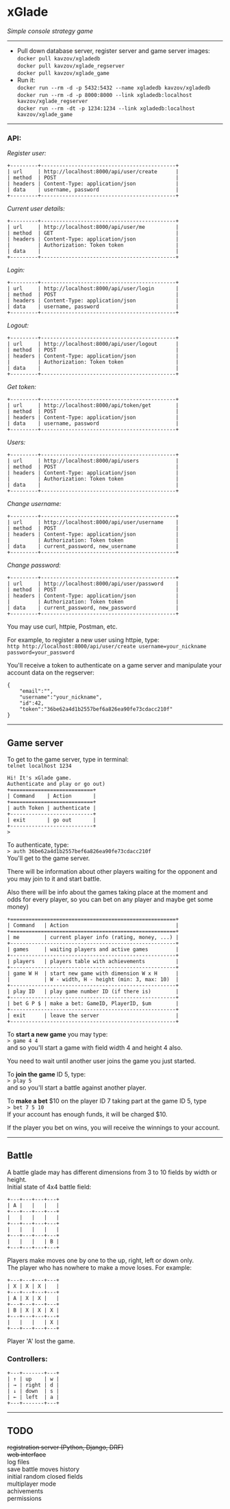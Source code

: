 # xGlade  
_Simple console strategy game_  

---
- Pull down database server, register server and game server images:  
`docker pull kavzov/xgladedb`  
`docker pull kavzov/xglade_regserver`  
`docker pull kavzov/xglade_game`  
- Run it:  
`docker run --rm -d -p 5432:5432 --name xgladedb kavzov/xgladedb`  
`docker run --rm -d -p 8000:8000 --link xgladedb:localhost kavzov/xglade_regserver`  
`docker run --rm -dt -p 1234:1234 --link xgladedb:localhost kavzov/xglade_game`  

---

### API:  
_Register user:_  
```
+---------+--------------------------------------------+
| url     | http://localhost:8000/api/user/create      |
| method  | POST                                       |
| headers | Content-Type: application/json             |
| data    | username, password                         |
+---------+--------------------------------------------+
```
_Current user details:_  
```
+---------+--------------------------------------------+
| url     | http://localhost:8000/api/user/me          |
| method  | GET                                        |
| headers | Content-Type: application/json             |
|         | Authorization: Token token                 |
| data    |                                            |
+---------+--------------------------------------------+
```
_Login:_  
```
+---------+--------------------------------------------+
| url     | http://localhost:8000/api/user/login       |
| method  | POST                                       |
| headers | Content-Type: application/json             |
| data    | username, password                         |
+---------+--------------------------------------------+
```
_Logout:_  
```
+---------+--------------------------------------------+
| url     | http://localhost:8000/api/user/logout      |
| method  | POST                                       |
| headers | Content-Type: application/json             |
|         | Authorization: Token token                 |
| data    |                                            |
+---------+--------------------------------------------+
```
_Get token:_  
```
+---------+--------------------------------------------+
| url     | http://localhost:8000/api/token/get        |
| method  | POST                                       |
| headers | Content-Type: application/json             |
| data    | username, password                         |
+---------+--------------------------------------------+
```
_Users:_  
```
+---------+--------------------------------------------+
| url     | http://localhost:8000/api/users            |
| method  | POST                                       |
| headers | Content-Type: application/json             |
|         | Authorization: Token token                 |
| data    |                                            |
+---------+--------------------------------------------+
```
_Change username:_  
```
+---------+--------------------------------------------+
| url     | http://localhost:8000/api/user/username    |
| method  | POST                                       |
| headers | Content-Type: application/json             |
|         | Authorization: Token token                 |
| data    | current_password, new_username             |
+---------+--------------------------------------------+
```
_Change password:_  
```
+---------+--------------------------------------------+
| url     | http://localhost:8000/api/user/password    |
| method  | POST                                       |
| headers | Content-Type: application/json             |
|         | Authorization: Token token                 |
| data    | current_password, new_password             |
+---------+--------------------------------------------+
```
  
You may use curl, httpie, Postman, etc.   
  
For example, to register a new user using httpie, type:  
```http http://localhost:8000/api/user/create username=your_nickname password=your_password```  
  
You'll receive a token to authenticate on a game server and manipulate your account data on the regserver:  
```
{
    "email":"",
    "username":"your_nickname",
    "id":42,
    "token":"36be62a4d1b2557bef6a826ea90fe73cdacc210f"
}
```  
---
## Game server
To get to the game server, type in terminal:  
```telnet localhost 1234```
```
Hi! It's xGlade game.
Authenticate and play or go out)
+===========================+
| Command    | Action       |
+===========================+
| auth Token | authenticate |
+---------------------------+
| exit       | go out       |
+---------------------------+
> 
```  
To authenticate, type:  
```> auth 36be62a4d1b2557bef6a826ea90fe73cdacc210f```  
You'll get to the game server.  
  
There will be information about other players waiting for the opponent and you may join to it and start battle.  
  
Also there will be info about the games taking place at the moment and odds for every player, so you can bet on any player and maybe get some money)  
```
+======================================================+
| Command   | Action                                   |
+======================================================+
| me        | current player info (rating, money, ...) |
+------------------------------------------------------+
| games     | waiting players and active games         |
+------------------------------------------------------+
| players   | players table with achievements          |
+------------------------------------------------------+
| game W H  | start new game with dimension W x H      |
|           | W - width, H - height (min: 3, max: 10)  |
+------------------------------------------------------+
| play ID   | play game number ID (if there is)        |
+------------------------------------------------------+
| bet G P $ | make a bet: GameID, PlayerID, $um        |
+------------------------------------------------------+
| exit      | leave the server                         |
+------------------------------------------------------+
```
To **start a new game** you may type:  
```> game 4 4```  
and so you'll start a game with field width 4 and height 4 also.  
  
You need to wait until another user joins the game you just started.  
  
To **join the game** ID 5, type:  
```> play 5```  
and so you'll start a battle against another player.  
  
To **make a bet** $10 on the player ID 7 taking part at the game ID 5, type  
```> bet 7 5 10```  
If your account has enough funds, it will be charged $10.  
  
If the player you bet on wins, you will receive the winnings to your account.
  
---
## Battle
A battle glade may has different dimensions from 3 to 10 fields by width or height.   
Initial state of 4x4 battle field:
```
+---+---+---+---+
| A |   |   |   |
+---+---+---+---+
|   |   |   |   |
+---+---+---+---+
|   |   |   |   |
+---+---+---+---+
|   |   |   | B |
+---+---+---+---+
```
Players make moves one by one to the up, right, left or down only.  
The player who has nowhere to make a move loses. For example:
```
+---+---+---+---+
| X | X | X |   |
+---+---+---+---+
| A | X | X |   |
+---+---+---+---+
| B | X | X | X |
+---+---+---+---+
|   |   |   | X |
+---+---+---+---+
```
Player 'A' lost the game.  

### Controllers:  
```
+---+-------+---+
| ↑ | up    | w |
| → | right | d |
| ↓ | down  | s |
| ← | left  | a |
+---+-------+---+
```
---
## TODO  
~~registration server (Python, Django, DRF)~~  
~~web interface~~  
log files  
save battle moves history  
initial random closed fields  
multiplayer mode  
achivements  
permissions  
